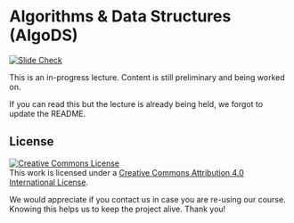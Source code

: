 # Algorithms & Data Structures (AlgoDS)


<!-- [![Course Website](https://img.shields.io/badge/Main_Course_Site-517FF7)](https://slds-lmu.github.io/algods/) -->
[![Slide Check](https://img.shields.io/badge/Slide_Check-E0911F)](https://slds-lmu.github.io/lecture_algods/)


This is an in-progress lecture.
Content is still preliminary and being worked on.

If you can read this but the lecture is already being held, we forgot to update the README.

## License

<a rel="license" href="http://creativecommons.org/licenses/by/4.0/"><img alt="Creative Commons License" style="border-width:0" src="https://i.creativecommons.org/l/by/4.0/88x31.png" /></a><br />This work is licensed under a <a rel="license" href="http://creativecommons.org/licenses/by/4.0/">Creative Commons Attribution 4.0 International License</a>.

We would appreciate if you contact us in case you are re-using our course.
Knowing this helps us to keep the project alive. Thank you!


